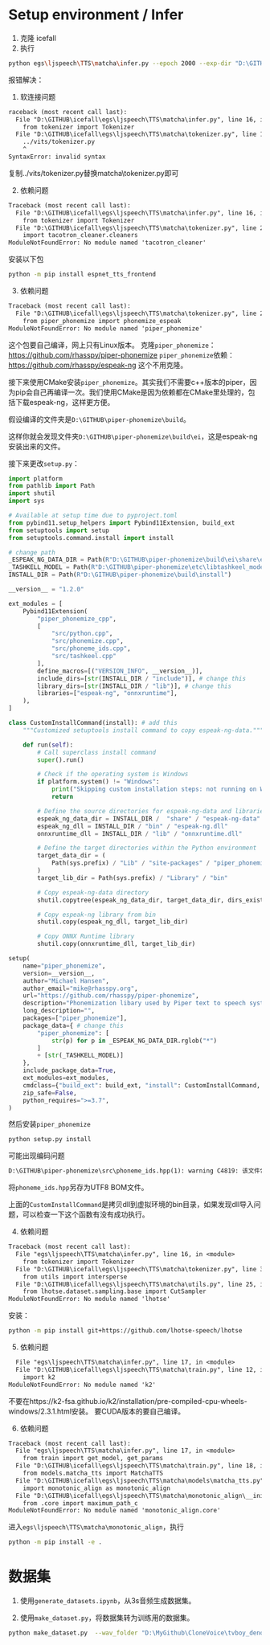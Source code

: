 # Setup environment / Infer

1. 克隆 icefall
2. 执行
``` bash
python egs\ljspeech\TTS\matcha\infer.py --epoch 2000 --exp-dir "D:\GITHUB\icefall-tts-baker-matcha-zh-2024-12-27" --tokens "D:\GITHUB\icefall-tts-baker-matcha-zh-2024-12-27\tokens.txt" --cmvn "D:\GITHUB\icefall-tts-baker-matcha-zh-2024-12-27\cmvn.json" --input_text "您好" --output-wav "./test-hell.wav" --vocoder "D:\GITHUB\icefall-tts-baker-matcha-zh-2024-12-27\generator_v1"
```

报错解决：
1. 软连接问题
``` txt
raceback (most recent call last):
  File "D:\GITHUB\icefall\egs\ljspeech\TTS\matcha\infer.py", line 16, in <module>
    from tokenizer import Tokenizer
  File "D:\GITHUB\icefall\egs\ljspeech\TTS\matcha\tokenizer.py", line 1
    ../vits/tokenizer.py
    ^
SyntaxError: invalid syntax
```
复制../vits/tokenizer.py替换matcha\tokenizer.py即可

2. 依赖问题
``` txt
Traceback (most recent call last):
  File "D:\GITHUB\icefall\egs\ljspeech\TTS\matcha\infer.py", line 16, in <module>    
    from tokenizer import Tokenizer
  File "D:\GITHUB\icefall\egs\ljspeech\TTS\matcha\tokenizer.py", line 20, in <module>
    import tacotron_cleaner.cleaners
ModuleNotFoundError: No module named 'tacotron_cleaner'
```
安装以下包
``` bash
python -m pip install espnet_tts_frontend
```

3. 依赖问题
``` txt
Traceback (most recent call last):
  File "D:\GITHUB\icefall\egs\ljspeech\TTS\matcha\tokenizer.py", line 23, in <module>
    from piper_phonemize import phonemize_espeak
ModuleNotFoundError: No module named 'piper_phonemize'
```
这个包要自己编译，网上只有Linux版本。
克隆`piper_phonemize`：https://github.com/rhasspy/piper-phonemize
`piper_phonemize`依赖：https://github.com/rhasspy/espeak-ng 这个不用克隆。

接下来使用CMake安装`piper_phonemize`。其实我们不需要c++版本的piper，因为pip会自己再编译一次。我们使用CMake是因为依赖都在CMake里处理的，包括下载espeak-ng，这样更方便。

假设编译的文件夹是`D:\GITHUB\piper-phonemize\build`。

这样你就会发现文件夹`D:\GITHUB\piper-phonemize\build\ei`，这是espeak-ng安装出来的文件。

接下来更改`setup.py`：
``` python
import platform
from pathlib import Path
import shutil
import sys

# Available at setup time due to pyproject.toml
from pybind11.setup_helpers import Pybind11Extension, build_ext
from setuptools import setup
from setuptools.command.install import install

# change path
_ESPEAK_NG_DATA_DIR = Path(R"D:\GITHUB\piper-phonemize\build\ei\share\espeak-ng-data")
_TASHKELL_MODEL = Path(R"D:\GITHUB\piper-phonemize\etc\libtashkeel_model.ort")
INSTALL_DIR = Path(R"D:\GITHUB\piper-phonemize\build\install")

__version__ = "1.2.0"

ext_modules = [
    Pybind11Extension(
        "piper_phonemize_cpp",
        [
            "src/python.cpp",
            "src/phonemize.cpp",
            "src/phoneme_ids.cpp",
            "src/tashkeel.cpp"
        ],
        define_macros=[("VERSION_INFO", __version__)],
        include_dirs=[str(INSTALL_DIR / "include")], # change this
        library_dirs=[str(INSTALL_DIR / "lib")], # change this
        libraries=["espeak-ng", "onnxruntime"],
    ),
]

class CustomInstallCommand(install): # add this
    """Customized setuptools install command to copy espeak-ng-data."""

    def run(self):
        # Call superclass install command
        super().run()

        # Check if the operating system is Windows
        if platform.system() != "Windows":
            print("Skipping custom installation steps: not running on Windows")
            return

        # Define the source directories for espeak-ng-data and libraries
        espeak_ng_data_dir = INSTALL_DIR /  "share" / "espeak-ng-data"
        espeak_ng_dll = INSTALL_DIR / "bin" / "espeak-ng.dll"
        onnxruntime_dll = INSTALL_DIR / "lib" / "onnxruntime.dll"

        # Define the target directories within the Python environment
        target_data_dir = (
            Path(sys.prefix) / "Lib" / "site-packages" / "piper_phonemize" / "espeak-ng-data"
        )
        target_lib_dir = Path(sys.prefix) / "Library" / "bin"

        # Copy espeak-ng-data directory
        shutil.copytree(espeak_ng_data_dir, target_data_dir, dirs_exist_ok=True)

        # Copy espeak-ng library from bin
        shutil.copy(espeak_ng_dll, target_lib_dir)

        # Copy ONNX Runtime library
        shutil.copy(onnxruntime_dll, target_lib_dir)

setup(
    name="piper_phonemize",
    version=__version__,
    author="Michael Hansen",
    author_email="mike@rhasspy.org",
    url="https://github.com/rhasspy/piper-phonemize",
    description="Phonemization libary used by Piper text to speech system",
    long_description="",
    packages=["piper_phonemize"],
	package_data={ # change this
		"piper_phonemize": [
			str(p) for p in _ESPEAK_NG_DATA_DIR.rglob("*")
		]
		+ [str(_TASHKELL_MODEL)]
    },
    include_package_data=True,
    ext_modules=ext_modules,
    cmdclass={"build_ext": build_ext, "install": CustomInstallCommand, }, # change this
    zip_safe=False,
    python_requires=">=3.7",
)
```

然后安装`piper_phonemize`
``` bash
python setup.py install
```

可能出现编码问题
``` txt
D:\GITHUB\piper-phonemize\src\phoneme_ids.hpp(1): warning C4819: 该文件包含不能在当前代码页(936)中表示的字符。请将该文件保存为 Unicode 格式以防止数据丢失
```
将`phoneme_ids.hpp`另存为UTF8 BOM文件。

上面的`CustomInstallCommand`是拷贝dll到虚拟环境的bin目录，如果发现dll导入问题，可以检查一下这个函数有没有成功执行。

4. 依赖问题
``` txt
Traceback (most recent call last):
  File "egs\ljspeech\TTS\matcha\infer.py", line 16, in <module>
    from tokenizer import Tokenizer
  File "D:\GITHUB\icefall\egs\ljspeech\TTS\matcha\tokenizer.py", line 30, in <module>
    from utils import intersperse
  File "D:\GITHUB\icefall\egs\ljspeech\TTS\matcha\utils.py", line 25, in <module>
    from lhotse.dataset.sampling.base import CutSampler
ModuleNotFoundError: No module named 'lhotse'
```
安装：
``` bash
python -m pip install git+https://github.com/lhotse-speech/lhotse
```

5. 依赖问题
``` txt
  File "egs\ljspeech\TTS\matcha\infer.py", line 17, in <module>
  File "D:\GITHUB\icefall\egs\ljspeech\TTS\matcha\train.py", line 12, in <module>
    import k2
ModuleNotFoundError: No module named 'k2'
```
不要在https://k2-fsa.github.io/k2/installation/pre-compiled-cpu-wheels-windows/2.3.1.html安装。
要CUDA版本的要自己编译。

6. 依赖问题
``` txt
Traceback (most recent call last):
  File "egs\ljspeech\TTS\matcha\infer.py", line 17, in <module>
    from train import get_model, get_params
  File "D:\GITHUB\icefall\egs\ljspeech\TTS\matcha\train.py", line 18, in <module>
    from models.matcha_tts import MatchaTTS
  File "D:\GITHUB\icefall\egs\ljspeech\TTS\matcha\models\matcha_tts.py", line 5, in <module>
    import monotonic_align as monotonic_align
  File "D:\GITHUB\icefall\egs\ljspeech\TTS\matcha\monotonic_align\__init__.py", line 4, in <module>
    from .core import maximum_path_c
ModuleNotFoundError: No module named 'monotonic_align.core'
```
进入`egs\ljspeech\TTS\matcha\monotonic_align`，执行
``` bash
python -m pip install -e .
```

# 数据集

1. 使用`generate_datasets.ipynb`，从3s音频生成数据集。

2. 使用`make_dataset.py`，将数据集转为训练用的数据集。

``` bash
python make_dataset.py  --wav_folder "D:\MyGithub\CloneVoice\tvboy_denoised_mandarin_seed34751218\dataset" --label_text "D:\MyGithub\CloneVoice\assets\mandarin.txt" --output_dir "D:\MyGithub\CloneVoice\tvboy_denoised_mandarin_seed34751218\inputs" --language "mandarin" --speaker "tvboy_denoised" --gender "boy" --split_validset 0.05 
```